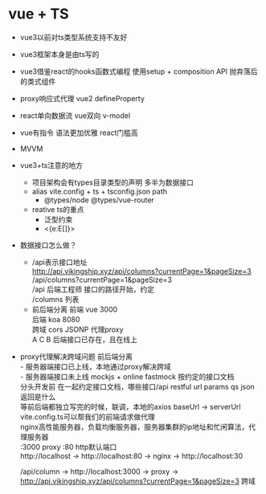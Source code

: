 # vue + TS
- vue3以前对ts类型系统支持不友好
- vue3框架本身是由ts写的
- vue3借鉴react的hooks函数式编程 使用setup + composition API 抛弃落后的类式组件
- proxy响应式代理 vue2 defineProperty 
- react单向数据流 vue双向 v-model
- vue有指令 语法更加优雅 react门槛高
- MVVM 

- vue3+ts注意的地方
  - 项目架构会有types目录类型的声明  多半为数据接口
  - alias vite.config + ts + tsconfig.json path 
    - @types/node @types/vue-router
  - reative ts的重点
    - 泛型约束
    - <{e:E[]}>

- 数据接口怎么做？
    - /api表示接口地址   
    http://api.vikingship.xyz/api/columns?currentPage=1&pageSize=3   
    /api/columns?currentPage=1&pageSize=3  
    /api 后端工程师 接口的路径开始，约定  
        /columns 列表  
    - 前后端分离
        前端 vue 3000  
        后端 koa 8080  
        跨域 cors JSONP 代理proxy  
        A   C   B    后端接口已存在，且在线上  
 
- proxy代理解决跨域问题
    前后端分离  
        - 服务器端接口已上线，本地通过proxy解决跨域  
        - 服务器端接口未上线 mockjs + online fastmock 按约定的接口文档  
        分头开发前 在一起约定接口文档，哪些接口/api restful url params qs json 返回是什么  
        等前后端都独立写完的时候，联调，本地的axios baseUrl -> serverUrl  
    vite.config.ts可以帮我们的前端请求做代理  
    nginx高性能服务器，负载均衡服务器，服务器集群的ip地址和忙闲算法，代理服务器  
    :3000 proxy :80 http默认端口    
    http://localhost -> http://localhost:80 -> nginx -> http://localhost:30   

    /api/column -> http://localhost:3000 -> proxy -> http://api.vikingship.xyz/api/columns?currentPage=1&pageSize=3  跨域  